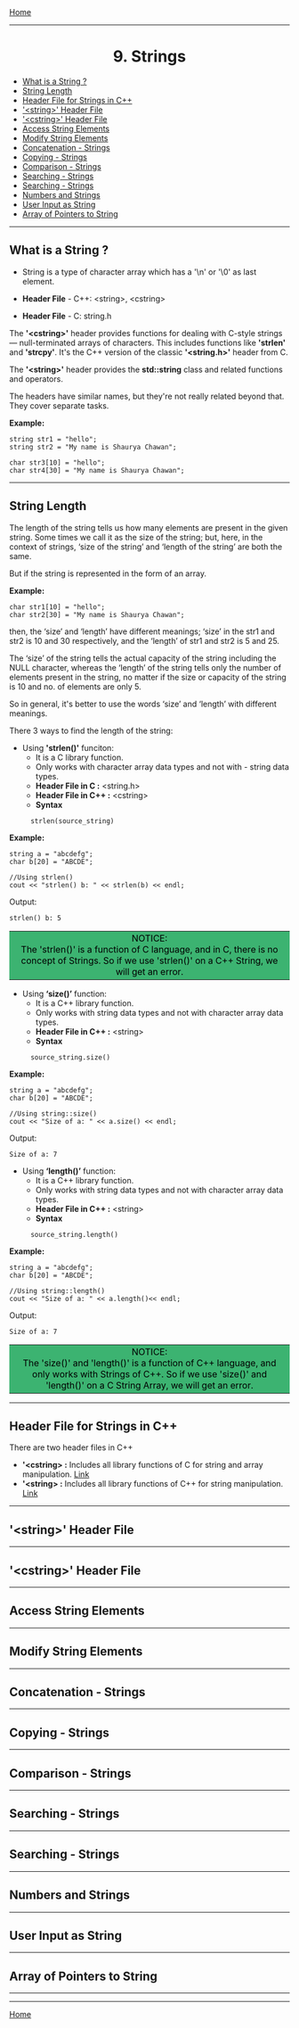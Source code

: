 <div style="display: flex; justify-content: space-between">
<a href="../C++.md">Home</a>
</div>

<hr/>

<h1 style = "text-align:center">9. Strings</h1>

- [What is a String ?](#what-is-a-string-)
- [String Length](#string-length)
- [Header File for Strings in C++](#header-file-for-strings-in-c)
- ['\<string\>' Header File](#string-header-file)
- ['\<cstring\>' Header File](#cstring-header-file)
- [Access String Elements](#access-string-elements)
- [Modify String Elements](#modify-string-elements)
- [Concatenation - Strings](#concatenation---strings)
- [Copying - Strings](#copying---strings)
- [Comparison - Strings](#comparison---strings)
- [Searching - Strings](#searching---strings)
- [Searching - Strings](#searching---strings-1)
- [Numbers and Strings](#numbers-and-strings)
- [User Input as String](#user-input-as-string)
- [Array of Pointers to String](#array-of-pointers-to-string)


<hr/>

## What is a String ?
- String is a type of character array which has a '\n' or '\0' as last element.

- **Header File** - C++: \<string>, \<cstring>

- **Header File** - C: string.h

The **'\<cstring>'** header provides functions for dealing with C-style strings — null-terminated arrays of characters. This includes functions like **'strlen'** and **'strcpy'**. It's the C++ version of the classic **'\<string.h>'** header from C.

The **'\<string>'** header provides the **std::string** class and related functions and operators.

The headers have similar names, but they're not really related beyond that. They cover separate tasks.

**Example:** 
```
string str1 = "hello";
string str2 = "My name is Shaurya Chawan";

char str3[10] = "hello";
char str4[30] = "My name is Shaurya Chawan";
```

<hr/>

## String Length

The length of the string tells us how many elements are present in the given string. Some times we call it as the size of the string; but, here, in the context of strings, ‘size of the string’ and ‘length of the string’ are both the same.

But if the string is represented in the form of an array.

**Example:**
```
char str1[10] = "hello";
char str2[30] = "My name is Shaurya Chawan";
```

then, the ‘size’ and ‘length’ have different meanings; ‘size’ in the str1 and str2 is 10 and 30 respectively, and the ‘length’ of str1 and str2 is 5 and 25. 

The ‘size’ of the string tells the actual capacity of the string including the NULL character, whereas the ‘length’ of the string tells only the number of elements present in the string, no matter if the size or capacity of the string is 10 and no. of elements are only 5.

So in general, it's better to use the words ‘size’ and ‘length’ with different meanings.

There 3 ways to find the length of the string:
- Using **'strlen()'** funciton:
  - It is a C library function.
  - Only works with character array data types and not with - string data types.
  - **Header File in C :** \<string.h>
  - **Header File in C++ :** \<cstring>
  - **Syntax**
  ```
	strlen(source_string)
	```
**Example:**
```
string a = "abcdefg";
char b[20] = "ABCDE";

//Using strlen()
cout << "strlen() b: " << strlen(b) << endl;
```
Output:
```
strlen() b: 5
```

<table style="width: 100%; background-color: MediumSeaGreen; color: black; text-align:center">
    <tr>
        <td>
            NOTICE: <br/>
            The 'strlen()' is a function of C language, and in C, there is no concept of Strings. So if we use 'strlen()' on a C++ String, we will get an error.
        </td>
    </tr>
</table>

- Using **‘size()’** function: 
  - It is a C++ library function.
  - Only works with string data types and not with character array data types.
  - **Header File in C++ :** \<string>
  - **Syntax**
  ```
	source_string.size()
	```

**Example:**
```
string a = "abcdefg";
char b[20] = "ABCDE";

//Using string::size() 
cout << "Size of a: " << a.size() << endl;
```
Output:
```
Size of a: 7
```

- Using **‘length()’** function: 
	- It is a C++ library function.
	- Only works with string data types and not with character array data types.
	- **Header File in C++ :** \<string>
  - **Syntax**
  ```
	source_string.length()
	```
**Example:**
```
string a = "abcdefg";
char b[20] = "ABCDE";

//Using string::length()   
cout << "Size of a: " << a.length()<< endl;
```
Output:
```
Size of a: 7
```

<table style="width: 100%; background-color: MediumSeaGreen; color: black; text-align:center">
    <tr>
        <td>
            NOTICE: <br/>
            The 'size()' and 'length()' is a function of C++ language, and only works with Strings of C++. So if we use 'size()' and 'length()' on a C String Array, we will get an error.
        </td>
    </tr>
</table>

<hr/>


## Header File for Strings in C++

There are two header files in C++
- **'\<cstring> :** Includes all library functions of C for string and array manipulation. [Link](https://cplusplus.com/reference/cstring/)
- **'\<string> :** Includes all library functions of C++ for string manipulation. [Link](https://cplusplus.com/reference/string/)

<hr/>

## '\<string>' Header File


<hr/>

## '\<cstring>' Header File

<hr/>


## Access String Elements

<hr/>


## Modify String Elements

<hr/>


## Concatenation - Strings

<hr/>


## Copying - Strings

<hr/>


## Comparison - Strings

<hr/>


## Searching - Strings

<hr/>


## Searching - Strings

<hr/>


## Numbers and Strings

<hr/>


## User Input as String

<hr/>


## Array of Pointers to String

<hr/>


<hr/>

<div style="display: flex; justify-content: space-between">
<a href="../C++.md">Home</a>
</div>
